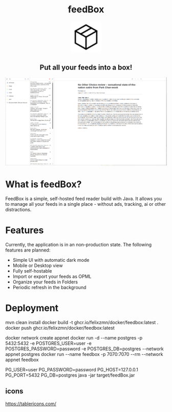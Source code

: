 <p align="center">
    <h1 align="center">feedBox</h1>
    <p align="center">
    <img src="./src/main/resources/static/icons/package.svg" alt="FeedBox Logo" width="100"/>
    <h2 align="center">Put all your feeds into a box!</h2>
</p>

![desktop light mode](./docs/images/desktop-light.png)

# What is feedBox?

FeedBox is a simple, self-hosted feed reader build with Java. It allows you to manage all your feeds in a single place - without ads, tracking, ai or other distractions.

# Features

Currently, the application is in an non-production state. The following features are planned:

- Simple UI with automatic dark mode
- Mobile or Desktop view
- Fully self-hostable
- Import or export your feeds as OPML
- Organize your feeds in Folders
- Periodic refresh in the background

# Deployment

mvn clean install
docker build -t ghcr.io/felixzmn/docker/feedbox:latest .
docker push ghcr.io/felixzmn/docker/feedbox:latest

docker network create appnet
docker run -d --name postgres -p 5432:5432 -e POSTGRES_USER=user -e POSTGRES_PASSWORD=password -e POSTGRES_DB=postgres --network appnet postgres
docker run --name feedbox -p 7070:7070 --rm --network appnet feedbox

PG_USER=user PG_PASSWORD=password PG_HOST=127.0.0.1 PG_PORT=5432 PG_DB=postgres java -jar target/feedBox.jar

## icons

https://tablericons.com/
